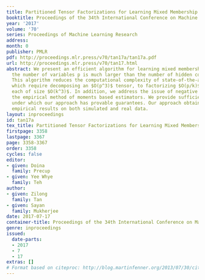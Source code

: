 ```yaml
---
title: Partitioned Tensor Factorizations for Learning Mixed Membership Models
booktitle: Proceedings of the 34th International Conference on Machine Learning
year: '2017'
volume: '70'
series: Proceedings of Machine Learning Research
address: 
month: 0
publisher: PMLR
pdf: http://proceedings.mlr.press/v70/tan17a/tan17a.pdf
url: http://proceedings.mlr.press/v70/tan17.html
abstract: We present an efficient algorithm for learning mixed membership models when
  the number of variables p is much larger than the number of hidden components k.
  This algorithm reduces the computational complexity of state-of-the-art tensor methods,
  which require decomposing an $O(p^3)$ tensor, to factorizing $O(p/k)$ sub-tensors
  each of size $O(k^3)$. In addition, we address the issue of negative entries in
  the empirical method of moments based estimators. We provide sufficient conditions
  under which our approach has provable guarantees. Our approach obtains competitive
  empirical results on both simulated and real data.
layout: inproceedings
id: tan17a
tex_title: Partitioned Tensor Factorizations for Learning Mixed Membership Models
firstpage: 3358
lastpage: 3367
page: 3358-3367
order: 3358
cycles: false
editor:
- given: Doina
  family: Precup
- given: Yee Whye
  family: Teh
author:
- given: Zilong
  family: Tan
- given: Sayan
  family: Mukherjee
date: 2017-07-17
container-title: Proceedings of the 34th International Conference on Machine Learning
genre: inproceedings
issued:
  date-parts:
  - 2017
  - 7
  - 17
extras: []
# Format based on citeproc: http://blog.martinfenner.org/2013/07/30/citeproc-yaml-for-bibliographies/
---
```

